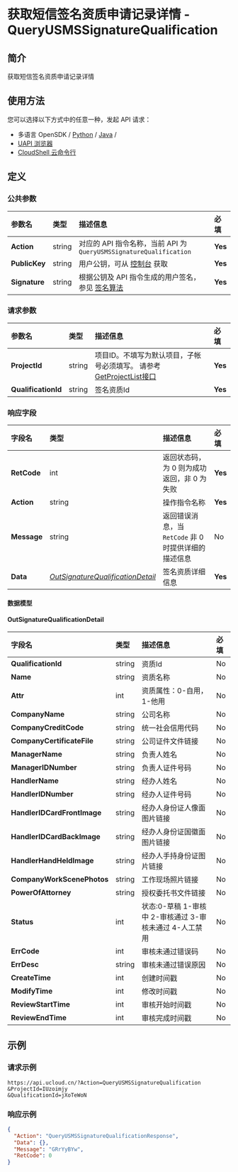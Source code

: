 # 获取短信签名资质申请记录详情 - QueryUSMSSignatureQualification

## 简介

获取短信签名资质申请记录详情






## 使用方法

您可以选择以下方式中的任意一种，发起 API 请求：
- 多语言 OpenSDK / [Python](https://github.com/ucloud/ucloud-sdk-python3) / [Java](https://github.com/ucloud/ucloud-sdk-java) /
- [UAPI 浏览器](https://console.ucloud.cn/uapi/detail?id=QueryUSMSSignatureQualification)
- [CloudShell 云命令行](https://shell.ucloud.cn/)


## 定义

### 公共参数

| 参数名 | 类型 | 描述信息 | 必填 |
|:---|:---|:---|:---|
| **Action**     | string  | 对应的 API 指令名称，当前 API 为 `QueryUSMSSignatureQualification`                        | **Yes** |
| **PublicKey**  | string  | 用户公钥，可从 [控制台](https://console.ucloud.cn/uapi/apikey) 获取                                             | **Yes** |
| **Signature**  | string  | 根据公钥及 API 指令生成的用户签名，参见 [签名算法](api/summary/signature.md)  | **Yes** |

### 请求参数

| 参数名 | 类型 | 描述信息 | 必填 |
|:---|:---|:---|:---|
| **ProjectId** | string | 项目ID。不填写为默认项目，子帐号必须填写。 请参考[GetProjectList接口](https://docs.ucloud.cn/api/summary/get_project_list) |**Yes**|
| **QualificationId** | string | 签名资质Id |**Yes**|

### 响应字段

| 字段名 | 类型 | 描述信息 | 必填 |
|:---|:---|:---|:---|
| **RetCode** | int | 返回状态码，为 0 则为成功返回，非 0 为失败 |**Yes**|
| **Action** | string | 操作指令名称 |**Yes**|
| **Message** | string | 返回错误消息，当 `RetCode` 非 0 时提供详细的描述信息 |No|
| **Data** | [*OutSignatureQualificationDetail*](#OutSignatureQualificationDetail) | 签名资质详细信息 |**Yes**|

#### 数据模型


#### OutSignatureQualificationDetail

| 字段名 | 类型 | 描述信息 | 必填 |
|:---|:---|:---|:---|
| **QualificationId** | string | 资质Id |No|
| **Name** | string | 资质名称 |No|
| **Attr** | int | 资质属性：0-自用，1-他用 |No|
| **CompanyName** | string | 公司名称 |No|
| **CompanyCreditCode** | string | 统一社会信用代码 |No|
| **CompanyCertificateFile** | string | 公司证件文件链接 |No|
| **ManagerName** | string | 负责人姓名 |No|
| **ManagerIDNumber** | string | 负责人证件号码 |No|
| **HandlerName** | string | 经办人姓名 |No|
| **HandlerIDNumber** | string | 经办人证件号码 |No|
| **HandlerIDCardFrontImage** | string | 经办人身份证人像面图片链接 |No|
| **HandlerIDCardBackImage** | string | 经办人身份证国徽面图片链接 |No|
| **HandlerHandHeldImage** | string | 经办人手持身份证图片链接 |No|
| **CompanyWorkScenePhotos** | string | 工作现场照片链接 |No|
| **PowerOfAttorney** | string | 授权委托书文件链接 |No|
| **Status** | int | 状态:0-草稿 1-审核中 2-审核通过 3-审核未通过 4-人工禁用 |No|
| **ErrCode** | int | 审核未通过错误码 |No|
| **ErrDesc** | string | 审核未通过错误原因 |No|
| **CreateTime** | int | 创建时间戳 |No|
| **ModifyTime** | int | 修改时间戳 |No|
| **ReviewStartTime** | int | 审核开始时间戳 |No|
| **ReviewEndTime** | int | 审核完成时间戳 |No|

## 示例

### 请求示例
    
```
https://api.ucloud.cn/?Action=QueryUSMSSignatureQualification
&ProjectId=IUzoimjy
&QualificationId=jXoTeWoN
```

### 响应示例
    
```json
{
  "Action": "QueryUSMSSignatureQualificationResponse",
  "Data": {},
  "Message": "GRrYyBYw",
  "RetCode": 0
}
```





